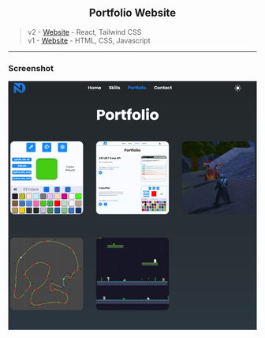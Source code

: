<h2 align="center">Portfolio Website</h2>

> v2 - <a href="https://daridis.com">Website</a> - React, Tailwind CSS
> </br>
> v1 - <a href="https://daridis.com/v1">Website</a> - HTML, CSS, Javascript

---

### Screenshot

<a href="https://daridis.com"><img width="800" alt="" src=https://github.com/nikosdaridis/nikosdaridis.github.io/raw/main/Screenshot.jpg></a>
